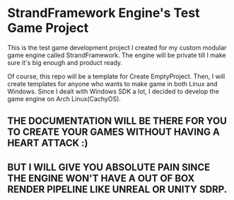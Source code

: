 # StrandFramework Engine's Test Game Project

This is the test game development project I created for my custom modular game engine called StrandFramework. The engine will be private till I make sure it's 
big enough and product ready. 

Of course, this repo will be a template for Create EmptyProject. Then, I will create templates for anyone who wants to make game in both Linux and Windows. Since
I dealt with Windows SDK a lot, I decided to develop the game engine on Arch Linux(CachyOS). 

## THE DOCUMENTATION WILL BE THERE FOR YOU TO CREATE YOUR GAMES WITHOUT HAVING A HEART ATTACK :)
## BUT I WILL GIVE YOU ABSOLUTE PAIN SINCE THE ENGINE WON'T HAVE A OUT OF BOX RENDER PIPELINE LIKE UNREAL OR UNITY SDRP.
